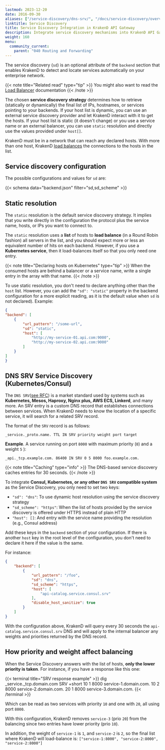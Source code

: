 ```yaml
---
lastmod: 2023-12-20
date: 2016-09-30
aliases: ["/service-discovery/dns-srv/", "/docs/service-discovery/overview/"]
linktitle: Service Discovery
title: Service Discovery Integration in KrakenD API Gateway
description: Integrate service discovery mechanisms into KrakenD API Gateway to dynamically discover and route requests to available backend services
weight: 160
menu:
  community_current:
    parent: "040 Routing and Forwarding"
---
```

The service discovery (`sd`) is an optional attribute of the `backend` section that enables KrakenD to detect and locate services automatically on your enterprise network.

{{< note title="Related read" type="tip" >}}
You might also want to read the [Load Balancer](/docs/throttling/load-balancing/) documentation
{{< /note >}}


The chosen **service discovery strategy** determines how to retrieve (statically or dynamically) the final list of IPs, hostnames, or services pointing to your backends. If your host list is dynamic, you can use an external service discovery provider and let KrakenD interact with it to get the hosts. If your host list is static (it doesn't change) or you use a service name or an external balancer, you can use `static` resolution and directly use the values provided under `host[]`.

KrakenD must be in a network that can reach any declared hosts. With more than one host, KrakenD [load balances](/docs/throttling/load-balancing/) the connections to the hosts in the list.

## Service discovery configuration
The possible configurations and values for `sd` are:

{{< schema data="backend.json" filter="sd,sd_scheme" >}}


## Static resolution
The `static` resolution is the default service discovery strategy. It implies that you write directly in the configuration the protocol plus the service name, hosts, or IPs you want to connect to.

The `static` resolution uses a **list** of hosts to **load balance** (in a Round Robin fashion) all servers in the list, and you should expect more or less an equivalent number of hits on each backend. However, if you use a **Kubernetes service**, then it load-balances itself so that you only need one entry.

{{< note title="Declaring hosts on Kubernetes" type="tip" >}}
When the consumed hosts are behind a balancer or a service name, write a single entry in the array with that name.
{{< /note >}}

To use static resolution, you don't need to declare anything other than the `host` list. However, you can add the `"sd": "static"` property in the backend configuration for a more explicit reading, as it is the default value when `sd` is not declared). Example:

```json
{
"backend": [
    {
        "url_pattern": "/some-url",
        "sd": "static",
        "host": [
            "http://my-service-01.api.com:9000",
            "http://my-service-02.api.com:9000"
        ]
    }
]
}
```

## DNS SRV Service Discovery (Kubernetes/Consul)
The `DNS SRV`([see RFC](https://datatracker.ietf.org/doc/html/rfc2782)) is a market standard used by systems such as **Kubernetes, Mesos, Haproxy, Nginx plus, AWS ECS, Linkerd**, and many more. An SRV entry is a custom DNS record that establishes connections between services. When KrakenD needs to know the location of a specific service, it will search for a related SRV record.

The format of the `SRV` record is as follows:

    _service._proto.name. TTL IN SRV priority weight port target

**Example**. A service running on port `8000` with maximum priority (`0`) and a weight `5` ):

    _api._tcp.example.com. 86400 IN SRV 0 5 8000 foo.example.com.

{{< note title="Caching" type="info" >}}
The DNS-based service discovery caches entries for 30 seconds.
{{< /note >}}

To integrate **Consul, Kubernetes, or any other `DNS SRV` compatible system** as the Service Discovery, you only need to set two keys:

- `"sd": "dns"`: To use dynamic host resolution using the service discovery strategy
- `"sd_scheme": "https"`: When the list of hosts provided by the service discovery is offered under HTTPS instead of plain HTTP
- `"host": []`: And entry with the service name providing the resolution (e.g., Consul address)

Add these keys in the `backend` section of your configuration. If there is another `host` key in the root level of the configuration, you don't need to declare it here if the value is the same.

For instance:

```json
{
    "backend": [
        {
            "url_pattern": "/foo",
            "sd": "dns",
            "sd_scheme": "https",
            "host": [
                "api-catalog.service.consul.srv"
            ],
            "disable_host_sanitize": true
        }
    ]
}
```
With the configuration above, KrakenD will query every 30 seconds the `api-catalog.service.consul.srv` DNS and will apply to the internal balancer any weights and priorities returned by the DNS record.

## How priority and weight affect balancing
When the Service Discovery answers with the list of hosts, **only the lower priority is taken**. For instance, if you have a response like this one:

{{< terminal title="SRV response example" >}}
dig _service._tcp.domain.com SRV +short
10 1 8000 service-1.domain.com.
10 2 8000 service-2.domain.com.
20 1 8000 service-3.domain.com.
{{< /terminal >}}

Which can be read as two services with priority `10` and one with `20`, all using port `8000`.

With this configuration, KrakenD removes `service-3` (prio `20`) from the balancing since two entries have lower priority (prio `10`).

In addition, the weight of `service-1` is `1`, and `service-2` is `2`, so the final list where KrakenD will load-balance is: `["service-1:8000", "service-2:8000", "service-2:8000"]`
